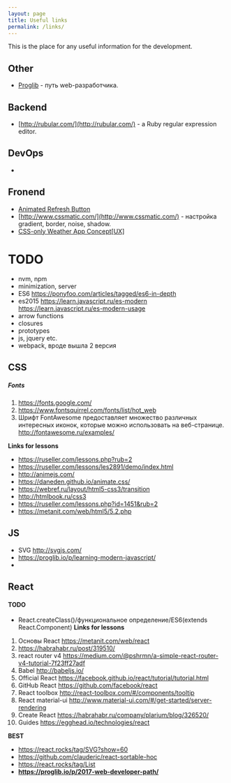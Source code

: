 ```yaml
---
layout: page
title: Useful links
permalink: /links/
---
```


This is the place for any useful information for the development.

## Other ##
* [Proglib](https://proglib.io/p/2017-web-developer-path/) - путь web-разработчика.
## Backend ##
* [http://rubular.com/](http://rubular.com/) - a Ruby regular expression editor. 
## DevOps ##
*
## Fronend ##
* [Animated Refresh Button](http://hugoware.net/snippets/animated-refresh-button)
* [http://www.cssmatic.com/](http://www.cssmatic.com/) - настройка gradient, border, noise, shadow.
* [CSS-only Weather App Concept[UX]](https://codepen.io/anon/pen/gxRVmY) 

# TODO
- nvm, npm
- minimization, server
- ES6 https://ponyfoo.com/articles/tagged/es6-in-depth
- es2015 https://learn.javascript.ru/es-modern
https://learn.javascript.ru/es-modern-usage
- arrow functions
- closures
- prototypes 
- js, jquery etc.
- webpack, вроде вышла 2 версия
## CSS
##### Fonts
1. https://fonts.google.com/
1. https://www.fontsquirrel.com/fonts/list/hot_web
1. Шрифт FontAwesome предоставляет множество различных интересных иконок, которые можно использовать на веб-странице. http://fontawesome.ru/examples/

**Links for lessons**
- https://ruseller.com/lessons.php?rub=2
- https://ruseller.com/lessons/les2891/demo/index.html
- http://animejs.com/
- https://daneden.github.io/animate.css/
- https://webref.ru/layout/html5-css3/transition
- http://htmlbook.ru/css3
- https://ruseller.com/lessons.php?id=1451&rub=2
- https://metanit.com/web/html5/5.2.php
## JS
- SVG http://svgjs.com/
- https://proglib.io/p/learning-modern-javascript/
- 
## React
#### TODO
- React.createClass()/функциональное определение/ES6(extends React.Component)
**Links for lessons**
1. Основы React https://metanit.com/web/react
1. https://habrahabr.ru/post/319510/ 
1. react router v4 https://medium.com/@pshrmn/a-simple-react-router-v4-tutorial-7f23ff27adf
1. Babel http://babeljs.io/
1. Official React https://facebook.github.io/react/tutorial/tutorial.html
1. GitHub React https://github.com/facebook/react
1. React toolbox http://react-toolbox.com/#/components/tooltip
1. React material-ui http://www.material-ui.com/#/get-started/server-rendering
1. Create React https://habrahabr.ru/company/plarium/blog/326520/
1. Guides https://egghead.io/technologies/react

**BEST**
- https://react.rocks/tag/SVG?show=60
- https://github.com/clauderic/react-sortable-hoc
- https://react.rocks/tag/List
- **https://proglib.io/p/2017-web-developer-path/**
